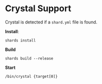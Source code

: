 # Crystal Support

Crystal is detected if a `shard.yml` file is found.

**Install**:

```
shards install
```

**Build**

```
shards build --release
```

**Start**

```
/bin/crystal {target[0]}
```

